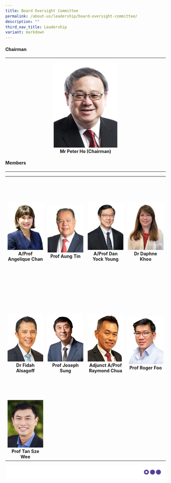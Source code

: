 ```yaml
---
title: Board Oversight Committee
permalink: /about-us/leadership/board-oversight-committee/
description: ""
third_nav_title: Leadership
variant: markdown
---
```

<div align="left">
	<h4>Chairman</h4>
</div>

--- 

<div align="center">
	<a href="/bio/board-oversight-committee/mr-peter-ho/">
		<img style="width:200px" src="/images/Bio/Board%20Oversight%20Committee/mr-peter-ho-chairman.png">
	</a>
</div>
<div align="center">
	<b>Mr Peter Ho (Chairman)</b>
</div>

<div align="left">
	<h4>Members</h4>
</div>

---

<table>
	<tbody>
		<tr height="350">
			<td width="25%">
				<a href="/bio/board-oversight-committee/angelique-chan/">
						<img src="/images/Bio/Board%20Oversight%20Committee/a-prof-angelique-chan.png">
				</a>
				<div align="center"><b>A/Prof Angelique Chan</b></div>
			</td>
			<td width="25%">
				<a href="/bio/board-oversight-committee/aung-tin/">
					<img src="/images/Bio/Board%20Oversight%20Committee/prof-aung-tin.png">
				</a>
				<div align="center"><b>Prof Aung Tin</b></div>
			</td>
			<td width="25%">
				<a href="/bio/board-oversight-committee/dan-yock-young/">
					<img src="/images/Bio/Board%20Oversight%20Committee/aprof-dan-young-nusmed.png">
				</a>
				<div align="center"><b>A/Prof Dan Yock Young</b></div>
			</td>
			<td width="25%">
				<a href="/bio/board-oversight-committee/daphne-khoo/">
					<img src="/images/Bio/Board%20Oversight%20Committee/dr-daphne-khoo-2.png">
				</a>
				<div align="center"><b>Dr Daphne Khoo</b></div>
			</td>
		</tr>
		<tr height="350"> <!-- Row 2 -->
			<td width="25%">
				<a href="/bio/board-oversight-committee/fidah-alsagoff/">
					<img src="/images/Bio/Board%20Oversight%20Committee/dr-fidah-alsagoff-photo2.png">
				</a>
				<div align="center"><b>Dr Fidah Alsagoff</b></div>
			</td>
			<td width="25%">
				<a href="/bio/board-oversight-committee/joseph-sung/">
					<img src="/images/Bio/Board%20Oversight%20Committee/prof-joseph-j-y-sung-1.png">
				</a>
				<div align="center"><b>Prof Joseph Sung</b></div>
			</td>
			<td width="25%">
				<a href="/bio/board-oversight-committee/raymond-chua/">
					<img src="/images/Bio/Board%20Oversight%20Committee/a-prof-dr-raymond-chua-photo2.png">
				</a>
				<div align="center"><b>Adjunct A/Prof Raymond Chua</b></div>
			</td>
			<td width="25%">
				<a href="/bio/board-oversight-committee/roger-foo/">
					<img src="/images/Bio/Board%20Oversight%20Committee/prof-roger-foo.png">
				</a>
				<div align="center"><b>Prof Roger Foo</b></div>
			</td>
		</tr>
		<tr>
			<td width="25%">
				<a href="/bio/board-oversight-committee/prof-tan-sze-wee/">
					<img src="/images/Bio/Board%20Oversight%20Committee/leadership_tan%20sze%20wee.png">
				</a>
				<div align="center"><b>Prof Tan Sze Wee</b></div>
			</td>
	</tr></tbody>
</table>

![](/images/Banners/banners_page%20footer%202%20-%20purple.png)